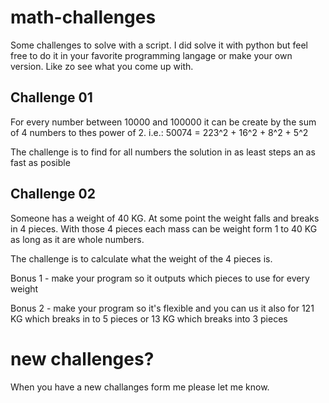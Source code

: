 # math-challenges
Some challenges to solve with a script. I did solve it with python but feel free to do it in your favorite programming langage or make your own version. Like zo see what you come up with.

## Challenge 01
For every number between 10000 and 100000 it can be create by the sum of 4 numbers to thes power of 2.
i.e.: 50074 = 223^2 + 16^2 + 8^2 + 5^2

The challenge is to find for all numbers the solution in as least steps an as fast as posible

## Challenge 02
Someone has a weight of 40 KG. At some point the weight falls and breaks in 4 pieces. With those 4 pieces each mass can be weight form 1 to 40 KG as long as it are whole numbers.

The challenge is to calculate what the weight of the 4 pieces is.

Bonus 1 - make your program so it outputs which pieces to use for every weight

Bonus 2 - make your program so it's flexible and you can us it also for 121 KG which breaks in to 5 pieces or 13 KG which breaks into 3 pieces

# new challenges?
When you have a new challanges form me please let me know.